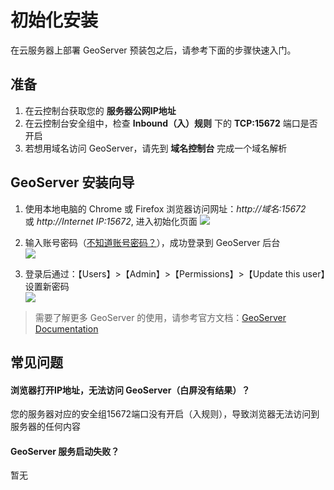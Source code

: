 # 初始化安装

在云服务器上部署 GeoServer 预装包之后，请参考下面的步骤快速入门。

## 准备

1. 在云控制台获取您的 **服务器公网IP地址** 
2. 在云控制台安全组中，检查 **Inbound（入）规则** 下的 **TCP:15672** 端口是否开启
3. 若想用域名访问 GeoServer，请先到 **域名控制台** 完成一个域名解析

## GeoServer 安装向导

1. 使用本地电脑的 Chrome 或 Firefox 浏览器访问网址：*http://域名:15672* 或 *http://Internet IP:15672*, 进入初始化页面
   ![](https://libs.websoft9.com/Websoft9/DocsPicture/zh/geoserver/geoserver-login-websoft9.png)

2. 输入账号密码（[不知道账号密码？](/zh/stack-accounts.md#geoserver)），成功登录到 GeoServer 后台  
   ![](https://libs.websoft9.com/Websoft9/DocsPicture/zh/geoserver/geoserver-bk-websoft9.png)

3. 登录后通过：【Users】>【Admin】>【Permissions】>【Update this user】设置新密码  
   ![](https://libs.websoft9.com/Websoft9/DocsPicture/zh/geoserver/geoserver-pw-websoft9.png)

> 需要了解更多 GeoServer 的使用，请参考官方文档：[GeoServer Documentation](https://www.geoserver.com/documentation.html)

## 常见问题

#### 浏览器打开IP地址，无法访问 GeoServer（白屏没有结果）？

您的服务器对应的安全组15672端口没有开启（入规则），导致浏览器无法访问到服务器的任何内容

#### GeoServer 服务启动失败？

暂无